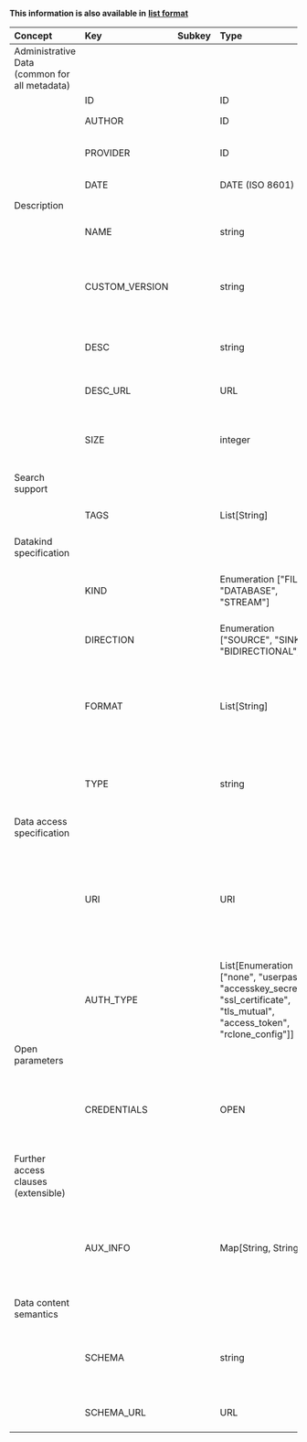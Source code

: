 
<style>
  .md-content__button {
    display: none;
  }
</style>

**This information is also available in** **[list format](/attributes/data/)**

| Concept                                       | Key            | Subkey   | Type                                                                                                                            | Example Value                                                                                                                                           | Comment                                                                                                                                                                                                                                                                                                   | Condition                            |
|:----------------------------------------------|:---------------|:---------|:--------------------------------------------------------------------------------------------------------------------------------|:--------------------------------------------------------------------------------------------------------------------------------------------------------|:----------------------------------------------------------------------------------------------------------------------------------------------------------------------------------------------------------------------------------------------------------------------------------------------------------|:-------------------------------------|
| Administrative Data (common for all metadata) |                |          |                                                                                                                                 |                                                                                                                                                         |                                                                                                                                                                                                                                                                                                           |                                      |
|                                               | ID             |          | ID                                                                                                                              | "DATAID_MYDATA_A"                                                                                                                                       | Unique identifier of the asset.                                                                                                                                                                                                                                                                           | auto                                 |
|                                               | AUTHOR         |          | ID                                                                                                                              | UUID                                                                                                                                                    | Unique identifier of the user who created this record                                                                                                                                                                                                                                                     | auto                                 |
|                                               | PROVIDER       |          | ID                                                                                                                              | UUID                                                                                                                                                    | Legal entity who provides the asset (owner). It is the affiliation of the author by default.                                                                                                                                                                                                              | auto                                 |
|                                               | DATE           |          | DATE (ISO 8601)                                                                                                                 | 2022-04-28T08:11:53+00:00                                                                                                                               | Date of asset registration.                                                                                                                                                                                                                                                                               | auto                                 |
| Description                                   |                |          |                                                                                                                                 |                                                                                                                                                         |                                                                                                                                                                                                                                                                                                           |                                      |
|                                               | NAME           |          | string                                                                                                                          | "CNSPiezoBolt#1 (in directory: factory 1 , machine1 , piezobolts)"                                                                                      | Name of the data resource.                                                                                                                                                                                                                                                                                | mandatory                            |
|                                               | CUSTOM_VERSION |          | string                                                                                                                          | "2.3.4"                                                                                                                                                 | Version of the data resource (not of the metadata), defined by the provider in the format of his/her choice (typically: major.minor.patch). Defaults to 1.0.0                                                                                                                                             | optional                             |
|                                               | DESC           |          | string                                                                                                                          | "This sensor measures temperature in Celsius, sends data via ConSenses edge device via an MQTT broker"                                                  | Human readable description of the data resource characteristics, contents.                                                                                                                                                                                                                                | optional                             |
|                                               | DESC_URL       |          | URL                                                                                                                             | "https://some-host/docs/data-source-specification-sheet.pdf"                                                                                            | More detailed specification of data source characteristics (doc, pdf, …)                                                                                                                                                                                                                                  | optional                             |
|                                               | SIZE           |          | integer                                                                                                                         | 112                                                                                                                                                     | Estimated/exact size of data (e.g. file size, volume size, or message size); might be used to assess HW requirements (RAM, CPU). In bytes.                                                                                                                                                                | optional                             |
| Search support                                |                |          |                                                                                                                                 |                                                                                                                                                         |                                                                                                                                                                                                                                                                                                           |                                      |
|                                               | TAGS           |          | List[String]                                                                                                                    | ["camera", "rgb", "w640", "h480", "jpg"]                                                                                                                | A list of tags freely added to help in searching/indexing (not limited to a basic set of tags, keywords)                                                                                                                                                                                                  | optional                             |
| Datakind specification                        |                |          |                                                                                                                                 |                                                                                                                                                         |                                                                                                                                                                                                                                                                                                           |                                      |
|                                               | KIND           |          | Enumeration ["FILE", "DATABASE", "STREAM"]                                                                                      | "STREAM"                                                                                                                                                | Main category of the data resource (e.g. file/object storage, database management system, streaming broker). FILE can mean a single file or a folder.                                                                                                                                                     | mandatory                            |
|                                               | DIRECTION      |          | Enumeration ["SOURCE", "SINK", "BIDIRECTIONAL"]                                                                                 | "SINK"                                                                                                                                                  | Direction of data flow (source: data provider, sink: data consumer/storage)                                                                                                                                                                                                                               | mandatory                            |
|                                               | FORMAT         |          | List[String]                                                                                                                    | ["application/json", "text/plain", "application/octet-stream", "application/zip"]                                                                       | Format/encoding of the data produced or consumed by the data resource as a MIME type (IETF RFC 6838 https://www.sitepoint.com/mime-types-complete-list/). More than one can appear here (remote directory with several files).                                                                            | optional (xWP relation is optional)  |
|                                               | TYPE           |          | string                                                                                                                          | "S3"                                                                                                                                                    | The exact type of the data resource. Typically (but not always) corresponds to the scheme part (scheme://) of URI. E.g.: mysql, mqtt.                                                                                                                                                                     | mandatory (WP6)                      |
| Data access specification                     |                |          |                                                                                                                                 |                                                                                                                                                         |                                                                                                                                                                                                                                                                                                           |                                      |
|                                               | URI            |          | URI                                                                                                                             | "kafka://host/topic#1"                                                                                                                                  | Accessibility of the data resource, including host, port information, protocol, and other fields (path is protocol dependent, can be a topic name). GUI may show host, port, path separately. Hidden at search. Format: scheme://host:port/path.  Pseudo vars: SCHEME, HOST, PORT, PATH, QUERY, FRAGMENT. | mandatory (WP6 open)                 |
|                                               | AUTH_TYPE      |          | List[Enumeration ["none", "userpass", "accesskey_secretkey", "ssl_certificate", "tls_mutual", "access_token", "rclone_config"]] | ["ssl_certificate", "access_token"]                                                                                                                     | One or more authentication types that can be accepted by the storage resource.                                                                                                                                                                                                                            | mandatory (xWP relation is optional) |
| Open parameters                               |                |          |                                                                                                                                 |                                                                                                                                                         |                                                                                                                                                                                                                                                                                                           |                                      |
|                                               | CREDENTIALS    |          | OPEN                                                                                                                            |                                                                                                                                                         | Credentials (e.g. string/json, zip, config file). Its content (structure) depends on authentication type (e.g. token, username and password). OPEN means must not be filled here, but asked from user on startup.                                                                                         | open                                 |
| Further access clauses (extensible)           |                |          |                                                                                                                                 |                                                                                                                                                         |                                                                                                                                                                                                                                                                                                           |                                      |
|                                               | AUX_INFO       |          | Map[String, String]                                                                                                             | {"PROTOCOL": "http", "MYSQL_DIALECT": "mariadbdialect", "MQTT_PROTOCOL_VERSION": "3.1.1", "KAFKA_BROKER_VERSION": "2.7.0", "S3_REGION": "eu-central-1"} | List of key-value pais (JSON object/YAML dictionary) for additional specification of the data resource. New keys can be added on demand, a list of known keys is available.                                                                                                                               | optional                             |
| Data content semantics                        |                |          |                                                                                                                                 |                                                                                                                                                         |                                                                                                                                                                                                                                                                                                           |                                      |
|                                               | SCHEMA         |          | string                                                                                                                          | Database schema description/contents.                                                                                                                   | Describes message internal structure, semantics, ontology. It can be any file (doc, rdf, owl, etc.). Asset Administration Shell, IEC 61360 - Common Data Dictionary, ...                                                                                                                                  | optional                             |
|                                               | SCHEMA_URL     |          | URL                                                                                                                             | "https://schemas.org/date.rdf"                                                                                                                          | URL to schema specification document (in some format, rdf, owl, xsd, …)                                                                                                                                                                                                                                   | optional                             |